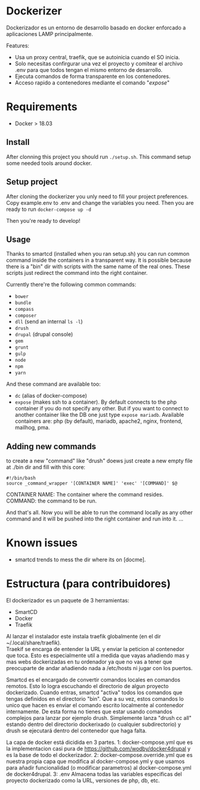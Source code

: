 # Dockerizer
Dockerizador es un entorno de desarrollo basado en docker enforcado a aplicaciones LAMP principalmente.

Features:
- Usa un proxy central, traefik, que se autoinicia cuando el SO inicia.
- Solo necesitas confirgurar una vez el proyecto y comitear el archivo .env para que todos tengan el mismo entorno de desarrollo.
- Ejecuta comandos de forma transparente en los contenedores.
- Acceso rapido a contenedores mediante el comando "*expose*"

# Requirements
- Docker > 18.03

## Install
After clonning this project you should run `./setup.sh`. This command setup some needed tools around docker.


## Setup project
After cloning the dockerizer you unly need to fill your project preferences. Copy example.env to .env and change the variables you need.
Then you are ready to run `docker-compose up -d`

Then you're ready to develop!

## Usage
Thanks to smartcd (installed when you ran setup.sh) you can run common command inside the containers in a transparent way. It is possible because there is a "bin" dir with scripts with the same name of the real ones. These scripts just redirect the command into the right container.

Currently there're the following common commands:
- `bower`
- `bundle`
- `compass`
- `composer`
- `dll` (send an internal `ls -l`)
- `drush`
- `drupal` (drupal console)
- `gem`
- `grunt`
- `gulp`
- `node`
- `npm`
- `yarn`

And these command are available too:
- `dc` (alias of docker-compose)
- `expose` (makes ssh to a container). By default connects to the php container if you do not specify any other. But if you want to connect to another container like the DB one just type `expose mariadb`.
Available containers are: php (by default), mariadb, apache2, nginx, frontend, mailhog, pma.

## Adding new commands
to create a new "command" like "drush" doews just create a new empty file at ./bin dir and fill with this core:

```
#!/bin/bash
source _command_wrapper '[CONTAINER NAME]' 'exec' '[COMMAND]' $@
```
CONTAINER NAME: The container where the command resides.
COMMAND: the command to be run. 

And that's all. Now you will be able to run the command locally as any other command and it will be pushed into the right container and run into it. 
...

# Known issues
- smartcd trends to mess the dir where its on [docme]. 

# Estructura (para contribuidores)
El dockerizador es un paquete de 3 herramientas:
- SmartCD
- Docker
- Traefik

Al lanzar el instalador este instala traefik globalmente (en el dir ~/.local/share/traefik).  
Traekif se encarga de entender la URL y enviar la peticion al contenedor que toca.
Esto es especialmente util a medida que vayas añadiendo mas y mas webs dockerizadas en tu ordenador ya 
que no vas a tener que preocuparte de andar añadiendo nada a /etc/hosts ni jugar con los puertos.

Smartcd es el encargado de convertir comandos locales en comandos remotos. Esto lo logra escuchando el directorio de algun proyecto dockerizado. Cuando entras, smartcd "activa" todos los comandos que tengas definidos en el directorio "bin". Que a su vez, estos comandos lo unico que hacen es enviar el comando escrito localmente al contenedor internamente. 
De esta forma no tienes que estar usando comandos complejos para lanzar por ejemplo drush. Simplemente lanza "drush cc all" estando dentro del directorio dockerixado (o cualquier subdirectorio) y drush se ejecutará dentro del contenedor que haga falta.

La capa de docker está dicidida en 3 partes. 
1: docker-compose.yml que es la implementacion casi pura de https://github.com/wodby/docker4drupal y es la base de todo el dockerizador.
2: docker-compose.override.yml que es nuestra propia capa que modifica al docker-compose.yml y que usamos para añadir funcionalidad (o modificar parametros) al docker-compose.yml de docker4drupal.
3: .env Almacena todas las variables especificas del proyecto dockerizado como la URL, versiones de php, db, etc. 
